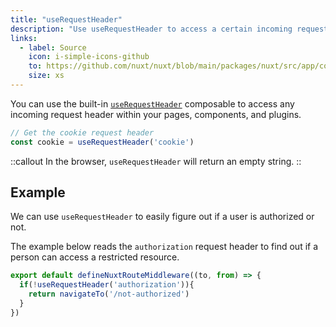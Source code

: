 ```yaml
---
title: "useRequestHeader"
description: "Use useRequestHeader to access a certain incoming request header."
links:
  - label: Source
    icon: i-simple-icons-github
    to: https://github.com/nuxt/nuxt/blob/main/packages/nuxt/src/app/composables/ssr.ts
    size: xs
---
```


You can use the built-in [`useRequestHeader`](/docs/api/composables/use-request-header) composable to access any incoming request header within your pages, components, and plugins.

```ts
// Get the cookie request header
const cookie = useRequestHeader('cookie')
```

::callout
In the browser, `useRequestHeader` will return an empty string.
::

## Example

We can use `useRequestHeader` to easily figure out if a user is authorized or not.

The example below reads the `authorization` request header to find out if a person can access a restricted resource.

```ts [middleware/authorized-only.ts]
export default defineNuxtRouteMiddleware((to, from) => {
  if(!useRequestHeader('authorization')){
    return navigateTo('/not-authorized')
  }
})
```
